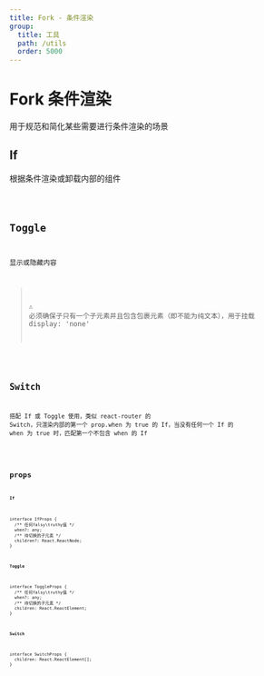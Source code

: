 ```yaml
---
title: Fork - 条件渲染
group:
  title: 工具
  path: /utils
  order: 5000
---
```


# Fork 条件渲染

用于规范和简化某些需要进行条件渲染的场景

## If

根据条件渲染或卸载内部的组件

<code src="./fork-demo-if.tsx" />

## Toggle

显示或隐藏内容

> ⚠ 必须确保子只有一个子元素并且包含包裹元素（即不能为纯文本），用于挂载 display: 'none'

<code src="./fork-demo-toggle.tsx" />

## Switch

搭配 If 或 Toggle 使用，类似 react-router 的 Switch，只渲染内部的第一个 prop.when 为 true 的 If，当没有任何一个 If 的 when 为 true 时，匹配第一个不包含 when 的 If

<code src="./fork-demo-switch.tsx" />

## props

**`If`**

```tsx | pure
interface IfProps {
  /** 任何falsy\truthy值 */
  when?: any;
  /** 待切换的子元素 */
  children?: React.ReactNode;
}
```

**`Toggle`**

```tsx | pure
interface ToggleProps {
  /** 任何falsy\truthy值 */
  when?: any;
  /** 待切换的子元素 */
  children: React.ReactElement;
}
```

**`Switch`**

```tsx | pure
interface SwitchProps {
  children: React.ReactElement[];
}
```
